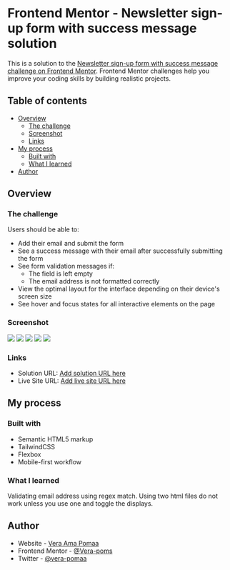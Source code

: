 # Frontend Mentor - Newsletter sign-up form with success message solution

This is a solution to the [Newsletter sign-up form with success message challenge on Frontend Mentor](https://www.frontendmentor.io/challenges/newsletter-signup-form-with-success-message-3FC1AZbNrv). Frontend Mentor challenges help you improve your coding skills by building realistic projects.

## Table of contents

- [Overview](#overview)
  - [The challenge](#the-challenge)
  - [Screenshot](#screenshot)
  - [Links](#links)
- [My process](#my-process)
  - [Built with](#built-with)
  - [What I learned](#what-i-learned)
- [Author](#author)

## Overview

### The challenge

Users should be able to:

- Add their email and submit the form
- See a success message with their email after successfully submitting the form
- See form validation messages if:
  - The field is left empty
  - The email address is not formatted correctly
- View the optimal layout for the interface depending on their device's screen size
- See hover and focus states for all interactive elements on the page

### Screenshot

![](./assets/images/news1.png)
![](./assets/images/news2.png)
![](./assets/images/newsmobsubscribe.jpg)
![](./assets/images/newsmobthanks.jpg)
![](./assets/images/newsmobactive.jpg)

### Links

- Solution URL: [Add solution URL here](newslettersubscription.netlify.app)
- Live Site URL: [Add live site URL here](newslettersubscription.netlify.app)

## My process

### Built with

- Semantic HTML5 markup
- TailwindCSS
- Flexbox
- Mobile-first workflow

### What I learned

Validating email address using regex match.
Using two html files do not work unless you use one and toggle the displays.

## Author

- Website - [Vera Ama Pomaa](https://newslettersubscription.netlify.app/)
- Frontend Mentor - [@Vera-poms](https://www.frontendmentor.io/profile/Vera-poms)
- Twitter - [@vera-pomaa](https://www.twitter.com/vera-pomaa)
